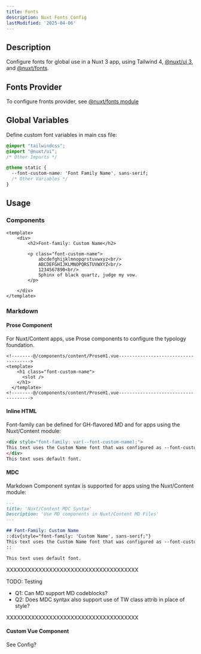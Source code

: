 ```yaml
---
title: Fonts
description: Nuxt Fonts Config
lastModified: '2025-04-06'
---
```


## Description

Configure fonts for global use in a Nuxt 3 app, using Tailwind 4, [@nuxt/ui 3](./modules/ui3/), and [@nuxt/fonts](./modules/fonts/).

## Fonts Provider

To configure fronts provider, see [@nuxt/fonts module](./modules/fonts/index)

## Global Variables

Define custom font variables in main css file:

```css
@import "tailwindcss";
@import "@nuxt/ui";
/* Other Imports */

@theme static {
  --font-custom-name: 'Font Family Name', sans-serif;
  /* Other Variables */
}
```

## Usage

### Components

```vue
<template>
    <div>
        <h2>Font-family: Custom Name</h2>

        <p class="font-custom-name">
            abcdefghijklmnopqrstuvwxyz<br/>
            ABCDEFGHIJKLMNOPQRSTUVWXYZ<br/>
            1234567890<br/>
            Sphinx of black quartz, judge my vow.
        </p>

    </div>
</template>
```

### Markdown

#### Prose Component

For Nuxt/Content apps, use Prose components to configure the typology foundation.

```vue [/components/content/ProseH1.vue]
<!--------@/components/content/ProseH1.vue------------------------------------->
<template>
    <h1 class="font-custom-name">
      <slot />
    </h1>
  </template>
<!--------@/components/content/ProseH1.vue------------------------------------->
```

#### Inline HTML

Font-family can be defined for GH-flavored MD and for apps using the Nuxt/Content module:

```md
<div style="font-family: var(--font-custom-name);">
This text uses the Custom Name font that was configured as --font-custom-name.
</div>
This text uses default font.
```

#### MDC

Markdown Component syntax is supported for apps using the Nuxt/Content module:

```md
---
title: 'Nuxt/Content MDC Syntax'
Description: 'Use MD components in Nuxt/Content MD Files'
---

## Font-Family: Custom Name
::div{style="font-family: 'Custom Name', sans-serif;"}
This text uses the Custom Name font that was configured as --font-custom-name.
::

This text uses default font.
```

XXXXXXXXXXXXXXXXXXXXXXXXXXXXXXXXXXXXX

TODO: Testing

- Q1: Can MD support MD codeblocks?
- Q2: Does MDC syntax also support use of TW class attrib in place of style?

XXXXXXXXXXXXXXXXXXXXXXXXXXXXXXXXXXXXX

#### Custom Vue Component

See Config?
